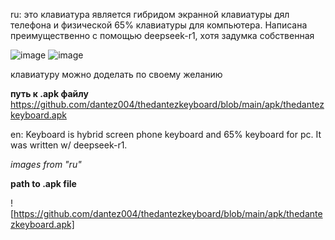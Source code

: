 ru:
 это клавиатура является гибридом экранной клавиатуры дял телефона и физической 65% клавиатуры для компьютера. Написана преимущественно с помощью deepseek-r1, хотя задумка собственная
 
 ![image](https://github.com/user-attachments/assets/86db5ef6-f846-49dc-9a51-55bcf4564bfb)
 ![image](https://github.com/user-attachments/assets/c880d37a-646a-443d-b86e-1f1944454b65)
 
 клавиатуру можно доделать по своему желанию
 
**путь к .apk файлу**
  https://github.com/dantez004/thedantezkeyboard/blob/main/apk/thedantezkeyboard.apk


en:
 Keyboard is hybrid screen phone keyboard and 65% keyboard for pc. It was written w/ deepseek-r1.
 
  *images from "ru"*
  
**path to .apk file**

  ![https://github.com/dantez004/thedantezkeyboard/blob/main/apk/thedantezkeyboard.apk]
  
